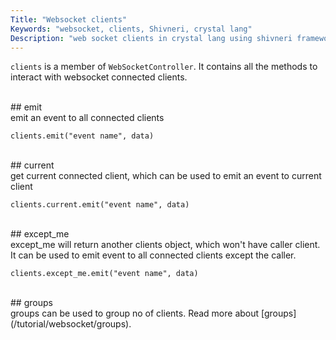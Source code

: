 ```yaml
---
Title: "Websocket clients"
Keywords: "websocket, clients, Shivneri, crystal lang"
Description: "web socket clients in crystal lang using shivneri framework"
---
```


`clients` is a member of `WebSocketController`. It contains all the methods to interact with websocket connected clients.

<br>
## emit
<br>
emit an event to all connected clients

```
clients.emit("event name", data)
```
<br>
## current
<br>
get current connected client, which can be used to emit an event to current client

```
clients.current.emit("event name", data)
```
<br>
## except_me
<br>
except_me will return another clients object, which won't have caller client. It can be used to emit event to all connected clients except the caller.

```
clients.except_me.emit("event name", data)
```
<br>
## groups
<br>
groups can be used to group no of clients. Read more about [groups](/tutorial/websocket/groups).